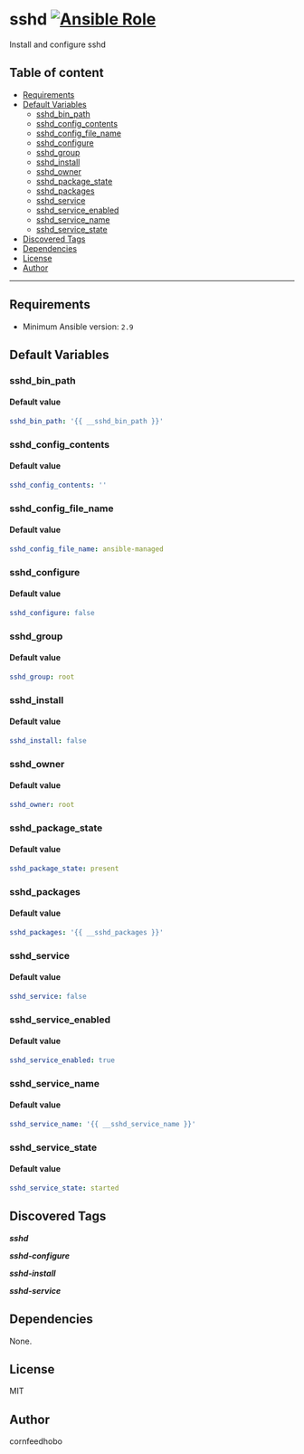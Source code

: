 # sshd [![Ansible Role](https://img.shields.io/ansible/role/d/cornfeedhobo/sshd)](https://galaxy.ansible.com/cornfeedhobo/sshd)

Install and configure sshd

## Table of content

- [Requirements](#requirements)
- [Default Variables](#default-variables)
  - [sshd_bin_path](#sshd_bin_path)
  - [sshd_config_contents](#sshd_config_contents)
  - [sshd_config_file_name](#sshd_config_file_name)
  - [sshd_configure](#sshd_configure)
  - [sshd_group](#sshd_group)
  - [sshd_install](#sshd_install)
  - [sshd_owner](#sshd_owner)
  - [sshd_package_state](#sshd_package_state)
  - [sshd_packages](#sshd_packages)
  - [sshd_service](#sshd_service)
  - [sshd_service_enabled](#sshd_service_enabled)
  - [sshd_service_name](#sshd_service_name)
  - [sshd_service_state](#sshd_service_state)
- [Discovered Tags](#discovered-tags)
- [Dependencies](#dependencies)
- [License](#license)
- [Author](#author)

---

## Requirements

- Minimum Ansible version: `2.9`

## Default Variables

### sshd_bin_path

#### Default value

```YAML
sshd_bin_path: '{{ __sshd_bin_path }}'
```

### sshd_config_contents

#### Default value

```YAML
sshd_config_contents: ''
```

### sshd_config_file_name

#### Default value

```YAML
sshd_config_file_name: ansible-managed
```

### sshd_configure

#### Default value

```YAML
sshd_configure: false
```

### sshd_group

#### Default value

```YAML
sshd_group: root
```

### sshd_install

#### Default value

```YAML
sshd_install: false
```

### sshd_owner

#### Default value

```YAML
sshd_owner: root
```

### sshd_package_state

#### Default value

```YAML
sshd_package_state: present
```

### sshd_packages

#### Default value

```YAML
sshd_packages: '{{ __sshd_packages }}'
```

### sshd_service

#### Default value

```YAML
sshd_service: false
```

### sshd_service_enabled

#### Default value

```YAML
sshd_service_enabled: true
```

### sshd_service_name

#### Default value

```YAML
sshd_service_name: '{{ __sshd_service_name }}'
```

### sshd_service_state

#### Default value

```YAML
sshd_service_state: started
```

## Discovered Tags

**_sshd_**

**_sshd-configure_**

**_sshd-install_**

**_sshd-service_**


## Dependencies

None.

## License

MIT

## Author

cornfeedhobo
